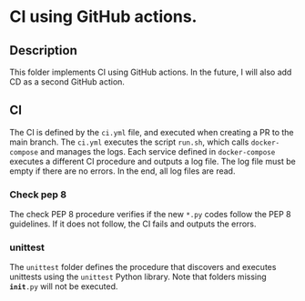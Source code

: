 # CI using GitHub actions.

## Description

This folder implements CI using GitHub actions.
In the future, I will also add CD as a second GitHub action.

## CI

The CI is defined by the <code>ci.yml</code> file, and executed when creating a PR to the main branch.
The <code>ci.yml</code> executes the script <code>run.sh</code>, which calls <code>docker-compose</code> and manages the logs.
Each service defined in <code>docker-compose</code> executes a different CI procedure and outputs a log file.
The log file must be empty if there are no errors.
In the end, all log files are read.

### Check pep 8

The check PEP 8 procedure verifies if the new <code>*.py</code> codes follow the PEP 8 guidelines.
If it does not follow, the CI fails and outputs the errors.

### unittest

The <code>unittest</code> folder defines the procedure that discovers and executes unittests using the <code>unittest</code> Python library.
Note that folders missing <code>__init__.py</code> will not be executed.